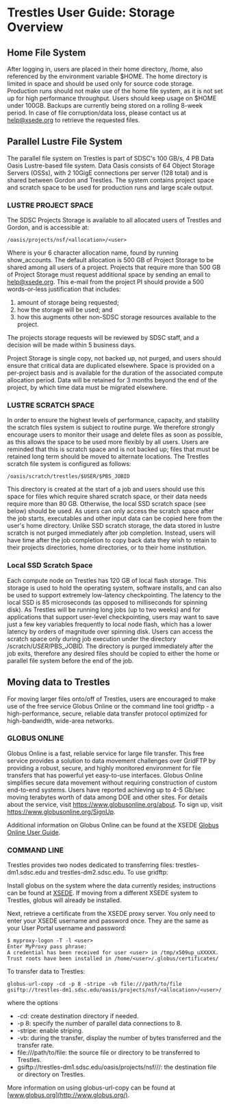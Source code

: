 Trestles User Guide: Storage Overview
=====================================
Home File System
---------------
After logging in, users are placed in their home directory, /home, also referenced by the environment variable $HOME. The home directory is limited in space and should be used only for source code storage. Production runs should not make use of the home file system, as it is not set up for high performance throughput. Users should keep usage on $HOME under 100GB. Backups are currently being stored on a rolling 8-week period. In case of file corruption/data loss, please contact us at help@xsede.org to retrieve the requested files.

Parallel Lustre File System
---------------------------
The parallel file system on Trestles is part of SDSC's 100 GB/s, 4 PB Data Oasis Lustre-based file system. Data Oasis consists of 64 Object Storage Servers (OSSs), with 2 10GigE connections per server (128 total) and is shared between Gordon and Trestles. The system contains project space and scratch space to be used for production runs and large scale output.

### LUSTRE PROJECT SPACE
The SDSC Projects Storage is available to all allocated users of Trestles and Gordon, and is accessible at:

    /oasis/projects/nsf/<allocation>/<user>

Where <allocation> is your 6 character allocation name, found by running show_accounts. The default allocation is 500 GB of Project Storage to be shared among all users of a project. Projects that require more than 500 GB of Project Storage must request additional space by sending an email to help@xsede.org. This e-mail from the project PI should provide a 500 words-or-less justification that includes:

1) amount of storage being requested;
2) how the storage will be used; and
3) how this augments other non-SDSC storage resources available to the project.

The projects storage requests will be reviewed by SDSC staff, and a decision will be made within 5 business days.

Project Storage is single copy, not backed up, not purged, and users should ensure that critical data are duplicated elsewhere. Space is provided on a per-project basis and is available for the duration of the associated compute allocation period. Data will be retained for 3 months beyond the end of the project, by which time data must be migrated elsewhere.

### LUSTRE SCRATCH SPACE
In order to ensure the highest levels of performance, capacity, and stability the scratch files system is subject to routine purge. We therefore strongly encourage users to monitor their usage and delete files as soon as possible, as this allows the space to be used more flexibly by all users. Users are reminded that this is scratch space and is not backed up; files that must be retained long term should be moved to alternate locations. The Trestles scratch file system is configured as follows:

    /oasis/scratch/trestles/$USER/$PBS_JOBID

This directory is created at the start of a job and users should use this space for files which require shared scratch space, or their data needs require more than 80 GB. Otherwise, the local SSD scratch space (see below) should be used. As users can only access the scratch space after the job starts, executables and other input data can be copied here from the user's home directory. Unlike SSD scratch storage, the data stored in lustre scratch is not purged immediately after job completion. Instead, users will have time after the job completion to copy back data they wish to retain to their projects directories, home directories, or to their home institution.

### Local SSD Scratch Space

Each compute node on Trestles has 120 GB of local flash storage. This storage is used to hold the operating system, software installs, and can also be used to support extremely low-latency checkpointing. The latency to the local SSD is 85 microseconds (as opposed to milliseconds for spinning disk). As Trestles will be running long jobs (up to two weeks) and for applications that support user-level checkpointing, users may want to save just a few key variables frequently to local node flash, which has a lower latency by orders of magnitude over spinning disk. Users can access the scratch space only during job execution under the directory /scratch/$USER/$PBS_JOBID. The directory is purged immediately after the job exits, therefore any desired files should be copied to either the home or parallel file system before the end of the job.

Moving data to Trestles
-----------------------
For moving larger files onto/off of Trestles, users are encouraged to make use of the free service Globus Online or the command line tool gridftp - a high-performance, secure, reliable data transfer protocol optimized for high-bandwidth, wide-area networks.

### GLOBUS ONLINE
Globus Online is a fast, reliable service for large file transfer. This free service provides a solution to data movement challenges over GridFTP by providing a robust, secure, and highly monitored environment for file transfers that has powerful yet easy-to-use interfaces. Globus Online simplifies secure data movement without requiring construction of custom end-to-end systems. Users have reported achieving up to 4-5 Gb/sec moving terabytes worth of data among DOE and other sites. For details about the service, visit https://www.globusonline.org/about. To sign up, visit https://www.globusonline.org/SignUp.

Additional information on Globus Online can be found at the XSEDE [Globus Online User Guide](https://www.xsede.org/web/guest/globus-online).

### COMMAND LINE
Trestles provides two nodes dedicated to transferring files: trestles-dm1.sdsc.edu and trestles-dm2.sdsc.edu. To use gridftp:

Install globus on the system where the data currently resides; instructions can be found at [XSEDE](https://www.xsede.org/web/guest/accessing-resources). If moving from a different XSEDE system to Trestles, globus will already be installed.

Next, retrieve a certificate from the XSEDE proxy server. You only need to enter your XSEDE username and password once. They are the same as your User Portal username and password:

    $ myproxy-logon -T -l <user>
    Enter MyProxy pass phrase:
    A credential has been received for user <user> in /tmp/x509up_uXXXXX.
    Trust roots have been installed in /home/<user>/.globus/certificates/

To transfer data to Trestles:

    globus-url-copy -cd -p 8 -stripe -vb file:///path/to/file gsiftp://trestles-dm1.sdsc.edu/oasis/projects/nsf/<allocation>/<user>/

where the options

* -cd: create destination directory if needed.
* -p 8: specify the number of parallel data connections to 8.
* -stripe: enable striping.
* -vb: during the transfer, display the number of bytes transferred and the transfer rate.
* file:///path/to/file: the source file or directory to be transferred to Trestles.
* gsiftp://trestles-dm1.sdsc.edu/oasis/projects/nsf/<allocation>/<user>/: the destination file or directory on Trestles.

More information on using globus-url-copy can be found at [www.globus.org](http://www.globus.org/).
